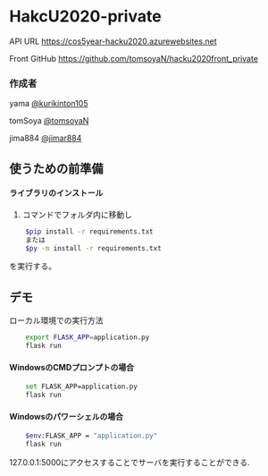 # HakcU2020-private
API URL https://cos5year-hacku2020.azurewebsites.net

Front GitHub https://github.com/tomsoyaN/hacku2020front_private

### 作成者
yama [@kurikinton105](https://github.com/kurikinton105)

tomSoya [@tomsoyaN](https://github.com/tomsoyaN)

jima884 [@jimar884](https://github.com/jimar884)

## 使うための前準備
#### ライブラリのインストール
1. コマンドでフォルダ内に移動し
```bash
    $pip install -r requirements.txt
    または
    $py -m install -r requirements.txt
```
を実行する。

## デモ
ローカル環境での実行方法

```bash
    export FLASK_APP=application.py
    flask run
```
#### WindowsのCMDプロンプトの場合
```bash
    set FLASK_APP=application.py
    flask run
```
#### Windowsのパワーシェルの場合
```bash
    $env:FLASK_APP = "application.py"
    flask run
```

127.0.0.1:5000にアクセスすることでサーバを実行することができる.
